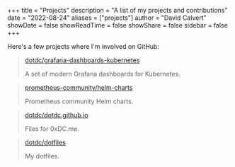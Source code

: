 +++
title = "Projects"
description = "A list of my projects and contributions"
date = "2022-08-24"
aliases = ["projects"]
author = "David Calvert"
showDate = false
showReadTime = false
showShare = false
sidebar = false
+++

Here's a few projects where I'm involved on GitHub:

> [dotdc/grafana-dashboards-kubernetes](https://github.com/dotdc/grafana-dashboards-kubernetes)
>
> A set of modern Grafana dashboards for Kubernetes.

> [prometheus-community/helm-charts](https://github.com/prometheus-community/helm-charts)
>
> Prometheus community Helm charts.

> [dotdc/dotdc.github.io](https://github.com/dotdc/dotdc.github.io)
>
> Files for 0xDC.me.

> [dotdc/dotfiles](https://github.com/dotdc/dotfiles)
>
> My dotfiles.
